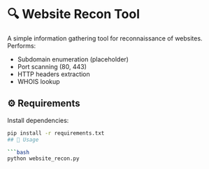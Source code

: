 # 🔍 Website Recon Tool

A simple information gathering tool for reconnaissance of websites.  
Performs:
- Subdomain enumeration (placeholder)
- Port scanning (80, 443)
- HTTP headers extraction
- WHOIS lookup

## ⚙️ Requirements

Install dependencies:

```bash
pip install -r requirements.txt
## 🚀 Usage

```bash
python website_recon.py
